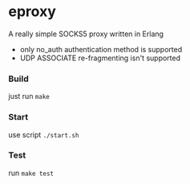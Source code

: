 eproxy
======

A really simple SOCKS5 proxy written in Erlang 

- only no_auth authentication method is supported
- UDP ASSOCIATE re-fragmenting isn't supported

### Build
just run `make`

### Start
use script `./start.sh`

### Test
run `make test`
